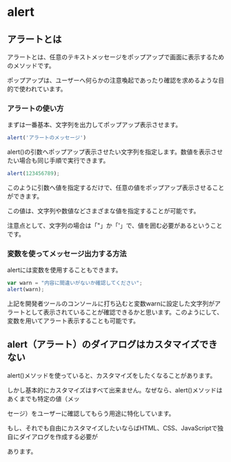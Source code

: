 # alert
 
## アラートとは

アラートとは、任意のテキストメッセージをポップアップで画面に表示するためのメソッドです。

ポップアップは、ユーザーへ何らかの注意喚起であったり確認を求めるような目的で使われています。

### アラートの使い方

まずは一番基本、文字列を出力してポップアップ表示させます。


```js
alert('アラートのメッセージ')
```

alert()の引数へポップアップ表示させたい文字列を指定します。数値を表示させたい場合も同じ手順で実行できます。

```js
alert(123456789);
```

このように引数へ値を指定するだけで、任意の値をポップアップ表示させることができます。

この値は、文字列や数値などさまざまな値を指定することが可能です。

注意点として、文字列の場合は「"」か「'」で、値を囲む必要があるということです。


### 変数を使ってメッセージ出力する方法

alertには変数を使用することもできます。

```js
var warn = "内容に間違いがないか確認してください";
alert(warn);
```

上記を開発者ツールのコンソールに打ち込むと変数warnに設定した文字列がアラートとして表示されていることが確認できるかと思います。このようにして、変数を用いてアラート表示することも可能です。

## alert（アラート）のダイアログはカスタマイズできない

alert()メソッドを使っていると、カスタマイズをしたくなることがあります。

しかし基本的にカスタマイズはすべて出来ません。なぜなら、alert()メソッドはあくまでも特定の値（メッ

セージ）をユーザーに確認してもらう用途に特化しています。

もし、それでも自由にカスタマイズしたいならばHTML、CSS、JavaScriptで独自にダイアログを作成する必要が

あります。